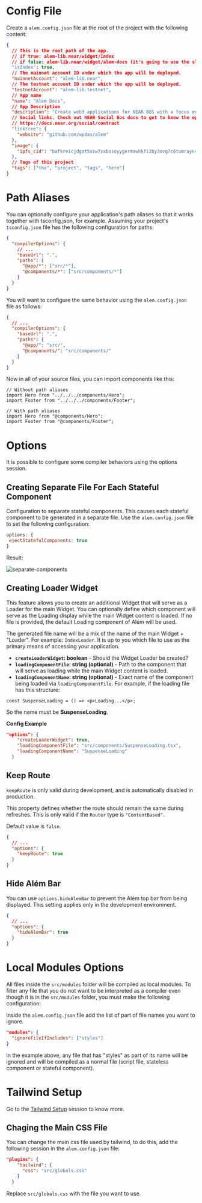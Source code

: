 # Config File

Create a `alem.config.json` file at the root of the project with the following content:

```json
{
  // This is the root path of the app.
  // if true: alem-lib.near/widget/Index
  // if false: alem-lib.near/widget/alem-docs (it's going to use the slugified "name")
  "isIndex": true,
  // The mainnet account ID under which the app will be deployed.
  "mainnetAccount": "alem-lib.near",
  // The testnet account ID under which the app will be deployed.
  "testnetAccount": "alem-lib.testnet",
  // App name
  "name": "Alem Docs",
  // App Description
  "description": "Create web3 applications for NEAR BOS with a focus on performance while using concepts that are based on ReactJS.",
  // Social links. Check out NEAR Social Bos docs to get to know the options
  // https://docs.near.org/social/contract
  "linktree": {
    "website": "github.com/wpdas/alem"
  },
  "image": {
    "ipfs_cid": "bafkreicjdgat5xsw7vxbosoyygermawhkfi2by3ovg7c6tumrayn4rimty"
  },
  // Tags of this project
  "tags": ["the", "project", "tags", "here"]
}
```

# Path Aliases

You can optionally configure your application's path aliases so that it works together with tsconfig.json, for example. Assuming your project's `tsconfig.json` file has the following configuration for paths:

```json
{
  "compilerOptions": {
    // ...
    "baseUrl": ".",
    "paths": {
      "@app/*": ["src/*"],
      "@components/*": ["src/components/*"]
    }
  }
}
```

You will want to configure the same behavior using the `alem.config.json` file as follows:

```json
{
  // ...
  "compilerOptions": {
    "baseUrl": ".",
    "paths": {
      "@app/": "src/",
      "@components/": "src/components/"
    }
  }
}
```

Now in all of your source files, you can import components like this:

```tsx
// Without path aliases
import Hero from "../../../components/Hero";
import Footer from "../../../components/Footer";

// With path aliases
import Hero from "@components/Hero";
import Footer from "@components/Footer";
```

# Options

It is possible to configure some compiler behaviors using the options session.

## Creating Separate File For Each Stateful Component

Configuration to separate stateful components. This causes each stateful component to be generated in a separate file. Use the `alem.config.json` file to set the following configuration:

 ```js
options: {
  ejectStatefulComponents: true
}
```

Result: 

![separate-components](https://github.com/wpdas/alem/assets/3761994/bb7068e1-a586-4928-b1fe-dff38ac0f87e)

## Creating Loader Widget

This feature allows you to create an additional Widget that will serve as a Loader for the main Widget. You can optionally define which component will serve as the Loading display while the main Widget content is loaded. If no file is provided, the default Loading component of Além will be used.

The generated file name will be a mix of the name of the main Widget + "Loader". For example: `IndexLoader`. It is up to you which file to use as the primary means of accessing your application.

- **`createLoaderWidget`: boolean** - Should the Widget Loader be created?
- **`loadingComponentFile`: string (optional)** - Path to the component that will serve as loading while the main Widget content is loaded.
- **`loadingComponentName`: string (optional)** - Exact name of the component being loaded via `loadingComponentFile`. For example, if the loading file has this structure:

```tsx
const SuspenseLoading = () => <p>Loading...</p>;
```

So the name must be **SuspenseLoading**.

**Config Example**

```json
"options": {
    "createLoaderWidget": true,
    "loadingComponentFile": "src/components/SuspenseLoading.tsx",
    "loadingComponentName": "SuspenseLoading"
  }
```

## Keep Route

`keepRoute` is only valid during development, and is automatically disabled in production.

This property defines whether the route should remain the same during refreshes. This is only valid if the `Router` type is `"ContentBased"`.

Default value is `false`.

```json
{
  // ...
  "options": {
    "keepRoute": true
  }
}
```

## Hide Além Bar

You can use `options.hideAlemBar` to prevent the Além top bar from being displayed. This setting applies only in the development environment.

```json
{
  // ...
  "options": {
    "hideAlemBar": true
  }
}
```

# Local Modules Options

All files inside the `src/modules` folder will be compiled as local modules. To filter any file that you do not want to be interpreted as a compiler even though it is in the `src/modules` folder, you must make the following configuration:

Inside the `alem.config.json` file add the list of part of file names you want to ignore.

```json
"modules": {
  "ignoreFileIfIncludes": ["styles"]
}
```

In the example above, any file that has "styles" as part of its name will be ignored and will be compiled as a normal file (script file, stateless component or stateful component).

# Tailwind Setup

Go to the [Tailwind Setup](https://alem.dev/?path=tailwind) session to know more.

## Chaging the Main CSS File

You can change the main css file used by tailwind, to do this, add the following session in the `alem.config.json` file:

```json
"plugins": {
    "tailwind": {
      "css": "src/globals.css"
    }
  }
```

Replace `src/globals.css` with the file you want to use.
